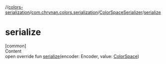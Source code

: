 //[colors-serialization](../../../index.md)/[com.chrynan.colors.serialization](../index.md)/[ColorSpaceSerializer](index.md)/[serialize](serialize.md)



# serialize  
[common]  
Content  
open override fun [serialize](serialize.md)(encoder: Encoder, value: [ColorSpace](../../../../colors-core/colors-core/com.chrynan.colors.space/-color-space/index.md))  




